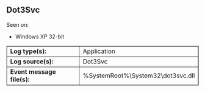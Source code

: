 ## Dot3Svc

Seen on:
* Windows XP 32-bit

<table border="1" class="docutils">
  <tbody>
    <tr>
      <td><b>Log type(s):</b></td>
      <td>Application</td>
    </tr>
    <tr>
      <td><b>Log source(s):</b></td>
      <td>Dot3Svc</td>
    </tr>
    <tr>
      <td><b>Event message file(s):</b></td>
      <td>%SystemRoot%\System32\dot3svc.dll</td>
    </tr>
  </tbody>
</table>

&nbsp;

